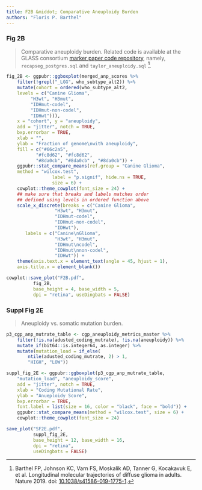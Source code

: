 ```yaml
---
title: F2B &middot; Comparative Aneuploidy Burden
authors: "Floris P. Barthel"
---
```


### Fig 2B

>Comparative aneuploidy burden. Related code is available at the GLASS consortium [marker paper code repository](https://github.com/TheJacksonLaboratory/GLASS/tree/master/sql/cnv), namely, `recapseg_postgres.sql` and `taylor_aneuploidy.sql` [^1].

```r
fig_2B <- ggpubr::ggboxplot(merged_anp_scores %>%
    filter(!grepl("_LGG", who_subtype_alt2)) %>%
    mutate(cohort = ordered(who_subtype_alt2,
    levels = c("Canine Glioma",
         "H3wt", "H3mut",
         "IDHmut-codel",
         "IDHmut-non-codel",
         "IDHwt"))),
    x = "cohort", y = "aneuploidy",
    add = "jitter", notch = TRUE,
    bxp.errorbar = TRUE,
    xlab = "",
    ylab = "Fraction of genome\nwith aneuploidy",
    fill = c("#66c2a5",
           "#fc8d62", "#fc8d62",
           "#8da0cb", "#8da0cb" , "#8da0cb")) +
    ggpubr::stat_compare_means(ref.group = "Canine Glioma",
    method = "wilcox.test",
                 label = "p.signif", hide.ns = TRUE,
                 size = 6) +
    cowplot::theme_cowplot(font_size = 24) +
    ## make sure that breaks and labels matches order
    ## defined using levels in ordered function above
    scale_x_discrete(breaks = c("Canine Glioma",
                  "H3wt", "H3mut",
                  "IDHmut-codel",
                  "IDHmut-non-codel",
                  "IDHwt"),
       labels = c("Canine\nGlioma",
                  "H3wt", "H3mut",
                  "IDHmut\ncodel",
                  "IDHmut\nnon-codel",
                  "IDHwt")) +
    theme(axis.text.x = element_text(angle = 45, hjust = 1),
    axis.title.x = element_blank())

cowplot::save_plot("F2B.pdf",
          fig_2B,
          base_height = 4, base_width = 5,
          dpi = "retina", useDingbats = FALSE)
```

### Suppl Fig 2E

>Aneuploidy vs. somatic mutation burden.

```r
p3_cgp_anp_mutrate_table <- cgp_aneuploidy_metrics_master %>%
    filter(!is.na(adusted_coding_mutrate), !is.na(aneuploidy)) %>%
    mutate_if(bit64::is.integer64, as.integer) %>%
    mutate(mutation_load = if_else(
        ntile(adusted_coding_mutrate, 2) > 1,
        "HIGH", "LOW"))

suppl_fig_2E <- ggpubr::ggboxplot(p3_cgp_anp_mutrate_table,
    "mutation_load", "aneuploidy_score",
    add = "jitter", notch = TRUE,
    xlab = "Coding Mutational Rate",
    ylab = "Anueploidy Score",
    bxp.errorbar = TRUE,
    font.label = list(size = 16, color = "black", face = "bold")) +
    ggpubr::stat_compare_means(method = "wilcox.test", size = 6) +
    cowplot::theme_cowplot(font_size = 24)

save_plot("SF2E.pdf",
          suppl_fig_2E,
          base_height = 12, base_width = 16,
          dpi = "retina",
          useDingbats = FALSE)
```

[^1]: Barthel FP, Johnson KC, Varn FS, Moskalik AD, Tanner G, Kocakavuk E, et al. Longitudinal molecular trajectories of diffuse glioma in adults. Nature 2019. doi: [10.1038/s41586-019-1775-1](https://doi.org/10.1038/s41586-019-1775-1).
